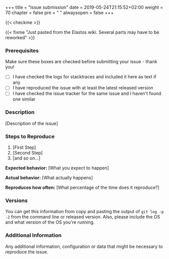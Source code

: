 +++
title = "Issue submission"
date = 2019-05-24T21:15:52+02:00
weight = 70
chapter = false
pre = "<i class='fa ela-page'></i> "
alwaysopen = false
+++

{{< checkme >}}

{{< fixme "Just pasted from the Elastos wiki. Several parts may have to be reworked" >}}


### Prerequisites

Make sure these boxes are checked before submitting your issue - thank you!

- [ ] I have checked the logs for stacktraces and included it here as text if any
- [ ] I have reproduced the issue with at least the latest released version
- [ ] I have checked the issue tracker for the same issue and I haven't found one similar

### Description

[Description of the issue]

### Steps to Reproduce

1. [First Step]
2. [Second Step]
3. [and so on...]

**Expected behavior:** [What you expect to happen]

**Actual behavior:** [What actually happens]

**Reproduces how often:** [What percentage of the time does it reproduce?]

### Versions

You can get this information from copy and pasting the output of `git log -p -2` from the command line or released version. Also, please include the OS and what version of the OS you're running.

### Additional Information

Any additional information, configuration or data that might be necessary to reproduce the issue.